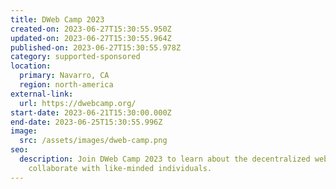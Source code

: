 ```yaml
---
title: DWeb Camp 2023
created-on: 2023-06-27T15:30:55.950Z
updated-on: 2023-06-27T15:30:55.964Z
published-on: 2023-06-27T15:30:55.978Z
category: supported-sponsored
location:
  primary: Navarro, CA
  region: north-america
external-link:
  url: https://dwebcamp.org/
start-date: 2023-06-21T15:30:00.000Z
end-date: 2023-06-25T15:30:55.996Z
image:
  src: /assets/images/dweb-camp.png
seo:
  description: Join DWeb Camp 2023 to learn about the decentralized web and
    collaborate with like-minded individuals.
---
```

